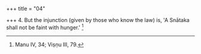 +++
title = "04"

+++
4. But the injunction (given by those who know the law) is, 'A Snātaka shall not be faint with hunger.' [^4] 


[^4]:  Manu IV, 34; Viṣṇu III, 79.

